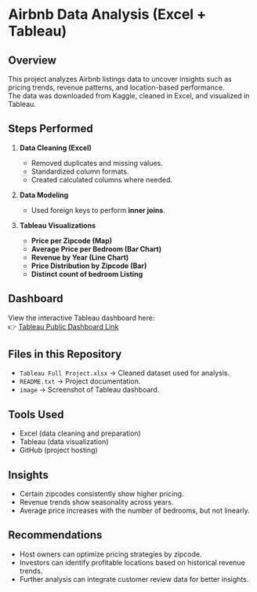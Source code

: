 # Airbnb Data Analysis (Excel + Tableau)

## Overview
This project analyzes Airbnb listings data to uncover insights such as pricing trends, revenue patterns, and location-based performance.  
The data was downloaded from Kaggle, cleaned in Excel, and visualized in Tableau.

## Steps Performed
1. **Data Cleaning (Excel)**  
   - Removed duplicates and missing values.  
   - Standardized column formats.  
   - Created calculated columns where needed.  

2. **Data Modeling**  
   - Used foreign keys to perform **inner joins**.  

3. **Tableau Visualizations**  
   - **Price per Zipcode (Map)**  
   - **Average Price per Bedroom (Bar Chart)**  
   - **Revenue by Year (Line Chart)**  
   - **Price Distribution by Zipcode (Bar)**
   - **Distinct count of bedroom Listing**  

## Dashboard
View the interactive Tableau dashboard here:  
👉 [Tableau Public Dashboard Link](https://public.tableau.com/app/profile/tony.stark7466/viz/AirBNBDashboardusingTableauandExcel/Dashboard1?publish=yes)

## Files in this Repository
- `Tableau Full Project.xlsx` → Cleaned dataset used for analysis.  
- `README.txt` → Project documentation.  
- `image` → Screenshot of Tableau dashboard.  

## Tools Used
- Excel (data cleaning and preparation)  
- Tableau (data visualization)  
- GitHub (project hosting)  

## Insights
- Certain zipcodes consistently show higher pricing.  
- Revenue trends show seasonality across years.  
- Average price increases with the number of bedrooms, but not linearly.  

## Recommendations
- Host owners can optimize pricing strategies by zipcode.  
- Investors can identify profitable locations based on historical revenue trends.  
- Further analysis can integrate customer review data for better insights.  


